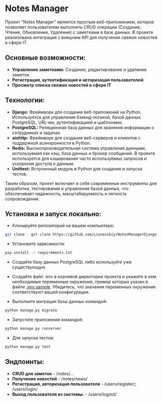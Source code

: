 # Notes Manager

Проект "Notes Manager" является простым веб-приложением, 
которое позволяет пользователям выполнять CRUD операции 
(Создание, Чтение, Обновление, Удаление) с заметками в базе данных.
В проекте реализована интеграция с внешним API для получения свежих новостей в сфере IT.

## Основные возможности:

- **Управление заметками:** Создание, редактирование и удаление заметок.
- **Регистрация, аутентификация и авторизация пользователей:**
- **Просмотр списка свежих новостей в сфере IT**

## Технологии:

- **Django:** Фреймворк для создания веб-приложений на Python. Используется для управления бэкенд-логикой, 
базой данных PostgreSQL, URL-ми, аутентификацией и шаблонами.
- **PostgreSQL:** Реляционная база данных для хранения информации о сотрудниках и задачах.
- **aiohttp:** Фреймворк для создания веб-серверов и клиентов с поддержкой асинхронности в Python.
- **Redis:** Высокопроизводительная система управления данными, используемая как кэш, база данных и брокер сообщений. 
В проекте используется для кэширования часто используемых запросов и ускорения доступа к данным.
- **Unittest:** Встроенный модуль в Python для создания и запуска тестов.

Таким образом, проект включает в себя современные инструменты для разработки, тестирования и управления базой данных, 
что обеспечивает надежность, масштабируемость и легкость сопровождения.

## Установка и запуск локально:

- Клонируйте репозиторий на вашем компьютере:
```bash
git clone - git clone https://github.com/Lisnevskiy/NotesManagerDjango.git
```
- Установите зависимости:
```bash
pip install -r requirements.txt
```

- Создайте базу данных PostgreSQL либо используйте уже существующую.

- Создайте файл .env в корневой директории проекта и укажите в нем необходимые переменные окружения, 
пример которых указан в файле [.env.sample](.env.sample). 
Убедитесь, что значения переменных окружения соответствуют вашей конфигурации.

- Выполните миграции базы данных командой:
```bash
python manage.py migrate
```

- Запустите приложение командой:
```bash
python manage.py runserver
```

- Для запуска тестов:
```bash
python manage.py test
```

## Эндпоинты:
- **CRUD для заметок** - /notes/...
- **Получение новостей** - /notes/news/
- **Регистрация, авторизация пользователя** - /users/register/; /users/login/
- **Выход пользователя из системы.** - /users/logout/
